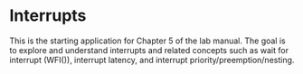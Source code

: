 Interrupts
=====

This is the starting application for Chapter 5 of the lab manual. The goal
is to explore and understand interrupts and related concepts such as wait for interrupt (WFI()), interrupt latency,
and interrupt priority/preemption/nesting. 
